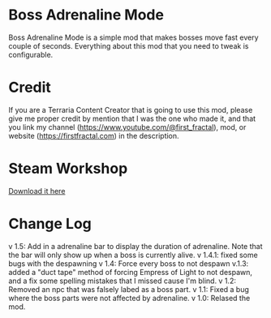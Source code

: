 # Boss Adrenaline Mode
Boss Adrenaline Mode is a simple mod that makes bosses move fast every couple of seconds. 
Everything about this mod that you need to tweak is configurable.

# Credit
If you are a Terraria Content Creator that is going to use this mod, please give me proper credit by mention that I was the one who made it, and that you link my channel (https://www.youtube.com/@first_fractal), mod, or website (https://firstfractal.com) in the description.

# Steam Workshop
[Download it here](https://steamcommunity.com/sharedfiles/filedetails/?id=2952321754)

# Change Log
v 1.5: Add in a adrenaline bar to display the duration of adrenaline. Note that the bar will only show up when a boss is currently alive. 
v 1.4.1: fixed some bugs with the despawning
v 1.4: Force every boss to not despawn
v.1.3: added a "duct tape" method of forcing Empress of Light to not despawn, and a fix some spelling mistakes that I missed cause I'm blind.
v 1.2: Removed an npc that was falsely labed as a boss part. 
v 1.1: Fixed a bug where the boss parts were not affected by adrenaline. 
v 1.0: Relased the mod.